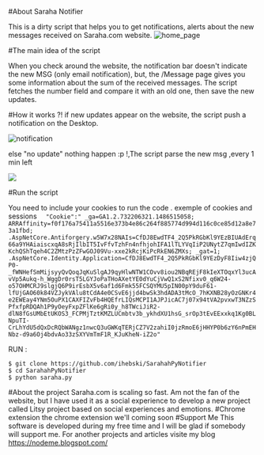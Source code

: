 #About Saraha Notifier

This is a dirty script that helps you to get notifications, alerts about the new messages received on Saraha.com website.
![home_page](http://i.imgur.com/2fSFAjA.png)

#The main idea of the script

When you check around the website, the notification bar doesn't indicate the new MSG (only email notification), but, the /Message page gives you some information about the sum of the received messages. The script fetches the number field and compare it with an old one, then save the new updates.

#How it works ?!
if new updates appear on the website, the script push a notification on the Desktop. 

![notification](http://i.imgur.com/AR4tnI5.png)

else "no update" nothing happen :p !,The script parse the new msg ,every 1 min left 

![](http://i.imgur.com/4PLElEK.png)

#Run the script

You need to include your cookies to run the code .
exemple of cookies and sessions
`	"Cookie":"
_ga=GA1.2.732206321.1486515058; ARRAffinity=f0f176a75411a5516e373b4e86c264f885774d994d116c0ce85d12a8e73a1fbd; .AspNetCore.Antiforgery.w5W7x28NAIs=CfDJ8EwdTF4_2Q5PkRGbKl9YEzBIUAdErq66a9YHAiaiscxqA8sRjIlbIT5IvFfvTzhFn4nfhjohIFA1lTLYVqIiP2UNytZ7qmIwdIZKKchQShTqeh4C2ZMtzPzZFwGOJ09Vu-xxe2kRcjKiPcRkEN6ZMXs; _gat=1; .AspNetCore.Identity.Application=CfDJ8EwdTF4_2Q5PkRGbKl9YEzDyF8Iiw4zjQP0-_fWNHefSmMijsyyQvQoqJqKuSlgAJ9qyHlwNTW1COvv8iou2NBqREjF8kIeXTOqxYl3ucAvVp5Aukq-h_WggDr0rsT5LGYJoPaTHoAXetYE0dYuCjVwQ1xS2Nfixv0_q6W24-o57OHMCRJ9slgjQ6P9irEsbX5v6af1d6Fmk55FCSQYMU5pIN00pY9duF61-lfUjGAO60k84VZJykVAlu8tCdA4e0CSvE6jjd4bwSk3hdADA3tMcO_7hKXNB28yOzGNKr4e2EWEay4YNm5OuPX1CAXFIZvFb4HQEfrLIQsMCPI1AJPJicAC7j07x94tVA2pvxwT3NZzSPfxfpRDQAh1P9yOeyFxpZFlKe6gRi0y_h8TWciJiR2-dlN8fGsUMbEtUKOS3_FCPMjTztKMZLUCmbtv3b_ykhdXU1hsG_srOp3tEvEExxkq1Kg0BLNpuTI-CrLhYdU5dQxDcRQbWANgz1nwcQ3uGWKqTERjCZ7V2zahiI0jzRmoE6jHHYP0b6zY6nPmEHNbz-d9a6Oj4bdvAo33zSXYVmTmF1R_KJuKheN-iZ2o"
`

RUN : 
```
$ git clone https://github.com/ihebski/SarahahPyNotifier
$ cd SarahahPyNotifier
$ python saraha.py
```
#About the project
Saraha.com is scaling so fast. Am not the fan of the website, but I have used it as a social experience to develop a new project called Litsy project based on social experiences and emotions.
#Chrome extension
the chrome extension we'll coming soon
#Support Me 
This software is developed during my free time and I will be glad if somebody will support me.
For another projects and articles visite my blog https://nodeme.blogspot.com/
